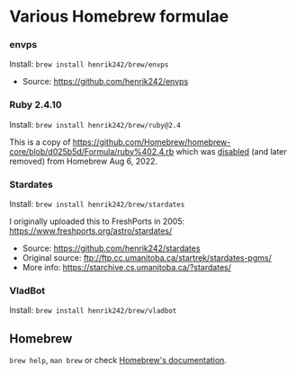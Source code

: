 # Various Homebrew formulae

### envps

Install: `brew install henrik242/brew/envps`

* Source: https://github.com/henrik242/envps

### Ruby 2.4.10

Install: `brew install henrik242/brew/ruby@2.4`

This is a copy of https://github.com/Homebrew/homebrew-core/blob/d025b5d/Formula/ruby%402.4.rb which was
[disabled](https://github.com/Homebrew/homebrew-core/commit/a503fdcb7d7dafd0f41bf8d9f4f0302cacba22ba) (and  later removed) from Homebrew Aug 6, 2022.

### Stardates

Install: `brew install henrik242/brew/stardates`

I originally uploaded this to FreshPorts in 2005: https://www.freshports.org/astro/stardates/

* Source: https://github.com/henrik242/stardates
* Original source: ftp://ftp.cc.umanitoba.ca/startrek/stardates-pgms/
*  More info: https://starchive.cs.umanitoba.ca/?stardates/


### VladBot

Install: `brew install henrik242/brew/vladbot`

## Homebrew

`brew help`, `man brew` or check [Homebrew's documentation](https://docs.brew.sh).
